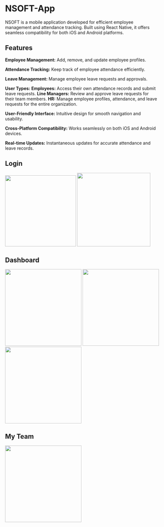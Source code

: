 # NSOFT-App

NSOFT is a mobile application developed for efficient employee management and attendance tracking. Built using React Native, it offers seamless compatibility for both iOS and Android platforms.

## Features

**Employee Management:** Add, remove, and update employee profiles.

**Attendance Tracking:** Keep track of employee attendance efficiently.

**Leave Management:** Manage employee leave requests and approvals.

**User Types:**
  **Employees:** Access their own attendance records and submit leave requests.
  **Line Managers:** Review and approve leave requests for their team members.
  **HR:** Manage employee profiles, attendance, and leave requests for the entire organization.
  
**User-Friendly Interface:** Intuitive design for smooth navigation and usability.

**Cross-Platform Compatibility:** Works seamlessly on both iOS and Android devices.

**Real-time Updates:** Instantaneous updates for accurate attendance and leave records.

## Login
<img src="https://github.com/BasitKhan03/NSOFT-App/assets/101899595/dd0a6e1f-3c52-4a1e-a408-31cba5976ce6" width="232" />
<img src="https://github.com/BasitKhan03/NSOFT-App/assets/101899595/9b1ff923-4f3b-4677-a0c8-8c4662c2d4d3" width="240" />

## Dashboard
<img src="https://github.com/BasitKhan03/NSOFT-App/assets/101899595/11b22992-54d7-42f2-a704-8b8eaf0e5f81" width="250" />
<img src="https://github.com/BasitKhan03/NSOFT-App/assets/101899595/1156143c-79a4-452c-8c6e-36c99bc949db" width="250" />
<img src="https://github.com/BasitKhan03/NSOFT-App/assets/101899595/75641209-fab9-46e9-aafd-5ae3bf5c9521" width="250" />

## My Team
<img src="https://github.com/BasitKhan03/NSOFT-App/assets/101899595/f36adb47-21f3-4149-a12a-634b9a273dca" width="250" />
